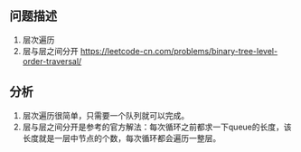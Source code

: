 ## 问题描述
1. 层次遍历
2. 层与层之间分开
https://leetcode-cn.com/problems/binary-tree-level-order-traversal/

## 分析
1. 层次遍历很简单，只需要一个队列就可以完成。
2. 层与层之间分开是参考的官方解法：每次循环之前都求一下queue的长度，该长度就是一层中节点的个数，每次循环都会遍历一整层。
